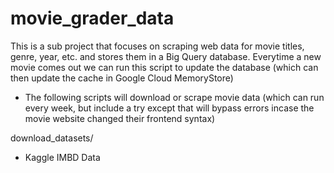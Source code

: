 # movie_grader_data
This is a sub project that focuses on scraping web data for movie titles, genre, year, etc. and stores them in a Big Query database. Everytime a new movie comes out we can run this script to update the database (which can then update the cache in Google Cloud MemoryStore)

- The following scripts will download or scrape movie data (which can run every week, but include a try except that will bypass errors incase the movie website changed their frontend syntax)


download_datasets/

- Kaggle IMBD Data
